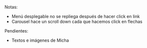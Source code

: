 Notas:

- Menú desplegable no se repliega después de hacer click en link
- Carousel hace un scroll down cada que hacemos click en flechas

Pendientes:

- Textos e imágenes de Micha
